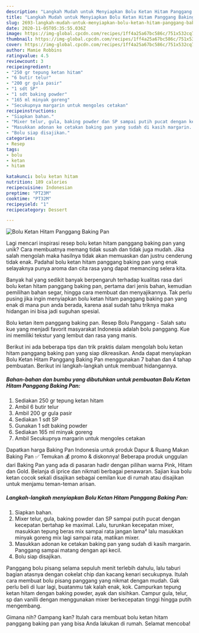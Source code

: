 ```yaml
---
description: "Langkah Mudah untuk Menyiapkan Bolu Ketan Hitam Panggang Baking Pan Anti Gagal"
title: "Langkah Mudah untuk Menyiapkan Bolu Ketan Hitam Panggang Baking Pan Anti Gagal"
slug: 2693-langkah-mudah-untuk-menyiapkan-bolu-ketan-hitam-panggang-baking-pan-anti-gagal
date: 2020-11-05T05:35:55.036Z
image: https://img-global.cpcdn.com/recipes/1ff4a25a67bc586c/751x532cq70/bolu-ketan-hitam-panggang-baking-pan-foto-resep-utama.jpg
thumbnail: https://img-global.cpcdn.com/recipes/1ff4a25a67bc586c/751x532cq70/bolu-ketan-hitam-panggang-baking-pan-foto-resep-utama.jpg
cover: https://img-global.cpcdn.com/recipes/1ff4a25a67bc586c/751x532cq70/bolu-ketan-hitam-panggang-baking-pan-foto-resep-utama.jpg
author: Mamie Robbins
ratingvalue: 4.5
reviewcount: 3
recipeingredient:
- "250 gr tepung ketan hitam"
- "6 butir telur"
- "200 gr gula pasir"
- "1 sdt SP"
- "1 sdt baking powder"
- "165 ml minyak goreng"
- "Secukupnya margarin untuk mengoles cetakan"
recipeinstructions:
- "Siapkan bahan."
- "Mixer telur, gula, baking powder dan SP sampai putih pucat dengan kecepatan bertahap ke maximal. Lalu, turunkan kecepatan mixer, masukkan tepung beras mix sampai rata jangan lama² lalu masukkan minyak goreng mix lagi sampai rata, matikan mixer."
- "Masukkan adonan ke cetakan baking pan yang sudah di kasih margarin. Panggang sampai matang dengan api kecil."
- "Bolu siap disajikan."
categories:
- Resep
tags:
- bolu
- ketan
- hitam

katakunci: bolu ketan hitam 
nutrition: 189 calories
recipecuisine: Indonesian
preptime: "PT23M"
cooktime: "PT32M"
recipeyield: "1"
recipecategory: Dessert

---
```



![Bolu Ketan Hitam Panggang Baking Pan](https://img-global.cpcdn.com/recipes/1ff4a25a67bc586c/751x532cq70/bolu-ketan-hitam-panggang-baking-pan-foto-resep-utama.jpg)

Lagi mencari inspirasi resep bolu ketan hitam panggang baking pan yang unik? Cara membuatnya memang tidak susah dan tidak juga mudah. Jika salah mengolah maka hasilnya tidak akan memuaskan dan justru cenderung tidak enak. Padahal bolu ketan hitam panggang baking pan yang enak selayaknya punya aroma dan cita rasa yang dapat memancing selera kita.

Banyak hal yang sedikit banyak berpengaruh terhadap kualitas rasa dari bolu ketan hitam panggang baking pan, pertama dari jenis bahan, kemudian pemilihan bahan segar, hingga cara membuat dan menyajikannya. Tak perlu pusing jika ingin menyiapkan bolu ketan hitam panggang baking pan yang enak di mana pun anda berada, karena asal sudah tahu triknya maka hidangan ini bisa jadi suguhan spesial.

Bolu ketan item panggang baking pan. Resep Bolu Panggang - Salah satu kue yang menjadi favorit masyarakat Indonesia adalah bolu panggang. Kue ini memiliki tekstur yang lembut dan rasa yang manis.


Berikut ini ada beberapa tips dan trik praktis dalam mengolah bolu ketan hitam panggang baking pan yang siap dikreasikan. Anda dapat menyiapkan Bolu Ketan Hitam Panggang Baking Pan menggunakan 7 bahan dan 4 tahap pembuatan. Berikut ini langkah-langkah untuk membuat hidangannya.

<!--inarticleads1-->

##### Bahan-bahan dan bumbu yang dibutuhkan untuk pembuatan Bolu Ketan Hitam Panggang Baking Pan:

1. Sediakan 250 gr tepung ketan hitam
1. Ambil 6 butir telur
1. Ambil 200 gr gula pasir
1. Sediakan 1 sdt SP
1. Gunakan 1 sdt baking powder
1. Sediakan 165 ml minyak goreng
1. Ambil Secukupnya margarin untuk mengoles cetakan


Dapatkan harga Baking Pan Indonesia untuk produk Dapur &amp; Ruang Makan Baking Pan ✅ Temukan 💰 promo &amp; diskonnya! Beberapa produk unggulan dari Baking Pan yang ada di pasaran hadir dengan pilihan warna Pink, Hitam dan Gold. Belanja di iprice dan nikmati berbagai penawaran. Sajian kua bolu ketan cocok sekali disajikan sebagai cemilan kue di rumah atau disajikan untuk menjamu teman-teman arisan. 

<!--inarticleads2-->

##### Langkah-langkah menyiapkan Bolu Ketan Hitam Panggang Baking Pan:

1. Siapkan bahan.
1. Mixer telur, gula, baking powder dan SP sampai putih pucat dengan kecepatan bertahap ke maximal. Lalu, turunkan kecepatan mixer, masukkan tepung beras mix sampai rata jangan lama² lalu masukkan minyak goreng mix lagi sampai rata, matikan mixer.
1. Masukkan adonan ke cetakan baking pan yang sudah di kasih margarin. Panggang sampai matang dengan api kecil.
1. Bolu siap disajikan.


Panggang bolu pisang selama sepuluh menit terlebih dahulu, lalu taburi bagian atasnya dengan cokelat chip dan kacang kenari secukupnya. Itulah cara membuat bolu pisang panggang yang nikmat dengan mudah. Gak perlu beli di luar lagi, buatanmu tak kalah enak, kok. Campurkan tepung ketan hitam dengan baking powder, ayak dan sisihkan. Campur gula, telur, sp dan vanilli dengan menggunakan mixer berkecepatan tinggi hingga putih mengembang. 

Gimana nih? Gampang kan? Itulah cara membuat bolu ketan hitam panggang baking pan yang bisa Anda lakukan di rumah. Selamat mencoba!
